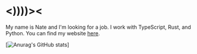# <))))><

My name is Nate and I'm looking for a job. I work with TypeScript, Rust, and Python. You can find my website [here](https://natedavis.dev).

[![Anurag's GitHub stats](https://github-readme-stats.vercel.app/api?username=ntedvs&show_icons=true&bg_color=0d1117&text_color=f0f6fc)]
